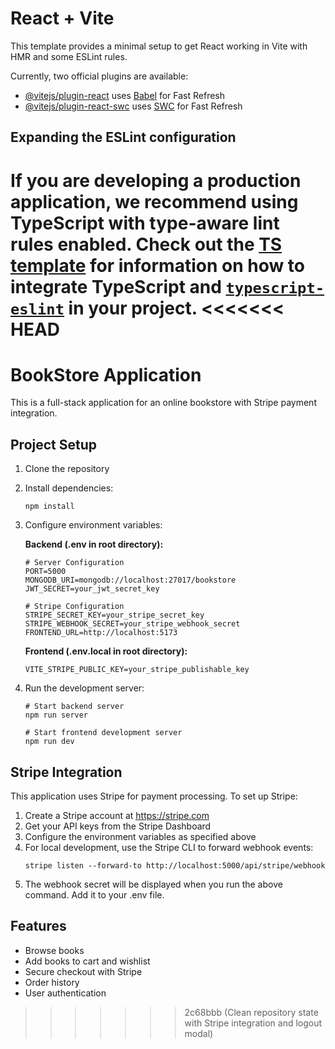 # React + Vite

This template provides a minimal setup to get React working in Vite with HMR and some ESLint rules.

Currently, two official plugins are available:

- [@vitejs/plugin-react](https://github.com/vitejs/vite-plugin-react/blob/main/packages/plugin-react) uses [Babel](https://babeljs.io/) for Fast Refresh
- [@vitejs/plugin-react-swc](https://github.com/vitejs/vite-plugin-react/blob/main/packages/plugin-react-swc) uses [SWC](https://swc.rs/) for Fast Refresh

## Expanding the ESLint configuration

If you are developing a production application, we recommend using TypeScript with type-aware lint rules enabled. Check out the [TS template](https://github.com/vitejs/vite/tree/main/packages/create-vite/template-react-ts) for information on how to integrate TypeScript and [`typescript-eslint`](https://typescript-eslint.io) in your project.
<<<<<<< HEAD
=======

# BookStore Application

This is a full-stack application for an online bookstore with Stripe payment integration.

## Project Setup

1. Clone the repository
2. Install dependencies:
   ```
   npm install
   ```
3. Configure environment variables:

   **Backend (.env in root directory):**
   ```
   # Server Configuration
   PORT=5000
   MONGODB_URI=mongodb://localhost:27017/bookstore
   JWT_SECRET=your_jwt_secret_key

   # Stripe Configuration
   STRIPE_SECRET_KEY=your_stripe_secret_key
   STRIPE_WEBHOOK_SECRET=your_stripe_webhook_secret
   FRONTEND_URL=http://localhost:5173
   ```

   **Frontend (.env.local in root directory):**
   ```
   VITE_STRIPE_PUBLIC_KEY=your_stripe_publishable_key
   ```

4. Run the development server:
   ```
   # Start backend server
   npm run server

   # Start frontend development server
   npm run dev
   ```

## Stripe Integration

This application uses Stripe for payment processing. To set up Stripe:

1. Create a Stripe account at https://stripe.com
2. Get your API keys from the Stripe Dashboard
3. Configure the environment variables as specified above
4. For local development, use the Stripe CLI to forward webhook events:
   ```
   stripe listen --forward-to http://localhost:5000/api/stripe/webhook
   ```
5. The webhook secret will be displayed when you run the above command. Add it to your .env file.

## Features

- Browse books
- Add books to cart and wishlist
- Secure checkout with Stripe
- Order history
- User authentication
>>>>>>> 2c68bbb (Clean repository state with Stripe integration and logout modal)
